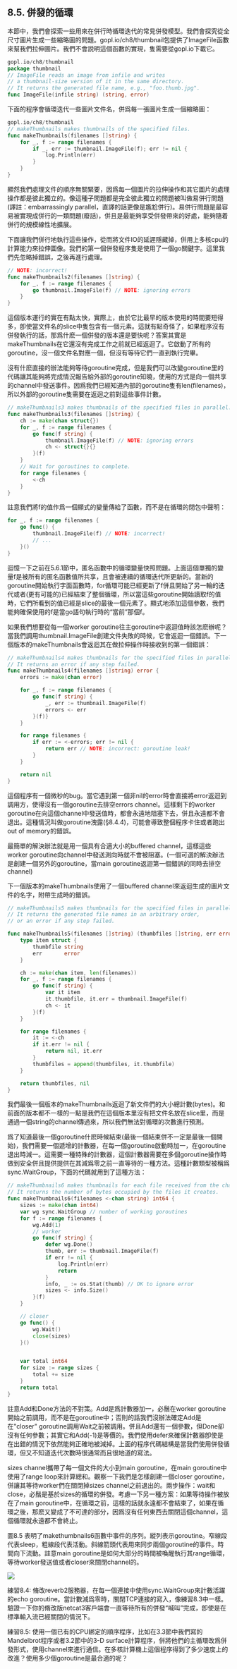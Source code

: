## 8.5. 併發的循環

本節中，我們會探索一些用來在併行時循環迭代的常見併發模型。我們會探究從全尺寸圖片生成一些縮略圖的問題。gopl.io/ch8/thumbnail包提供了ImageFile函數來幫我們拉伸圖片。我們不會説明這個函數的實現，隻需要從gopl.io下載它。

```go
gopl.io/ch8/thumbnail
package thumbnail
// ImageFile reads an image from infile and writes
// a thumbnail-size version of it in the same directory.
// It returns the generated file name, e.g., "foo.thumb.jpg".
func ImageFile(infile string) (string, error)
```

下面的程序會循環迭代一些圖片文件名，併爲每一張圖片生成一個縮略圖：

```go
gopl.io/ch8/thumbnail
// makeThumbnails makes thumbnails of the specified files.
func makeThumbnails(filenames []string) {
    for _, f := range filenames {
        if _, err := thumbnail.ImageFile(f); err != nil {
            log.Println(err)
        }
    }
}
```

顯然我們處理文件的順序無關緊要，因爲每一個圖片的拉伸操作和其它圖片的處理操作都是彼此獨立的。像這種子問題都是完全彼此獨立的問題被叫做易併行問題(譯註：embarrassingly parallel，直譯的話更像是尷尬併行)。易併行問題是最容易被實現成併行的一類問題(廢話)，併且是最能夠享受併發帶來的好處，能夠隨着併行的規模線性地擴展。

下面讓我們併行地執行這些操作，從而將文件IO的延遲隱藏掉，併用上多核cpu的計算能力來拉伸圖像。我們的第一個併發程序隻是使用了一個go關鍵字。這里我們先忽略掉錯誤，之後再進行處理。

```go
// NOTE: incorrect!
func makeThumbnails2(filenames []string) {
    for _, f := range filenames {
        go thumbnail.ImageFile(f) // NOTE: ignoring errors
    }
}
```

這個版本運行的實在有點太快，實際上，由於它比最早的版本使用的時間要短得多，卽使當文件名的slice中隻包含有一個元素。這就有點奇怪了，如果程序沒有併發執行的話，那爲什麽一個併發的版本還是要快呢？答案其實是makeThumbnails在它還沒有完成工作之前就已經返迴了。它啟動了所有的goroutine，沒一個文件名對應一個，但沒有等待它們一直到執行完畢。

沒有什麽直接的辦法能夠等待goroutine完成，但是我們可以改變goroutine里的代碼讓其能夠將完成情況報告給外部的goroutine知曉，使用的方式是向一個共享的channel中發送事件。因爲我們已經知道內部的goroutine隻有len(filenames)，所以外部的goroutine隻需要在返迴之前對這些事件計數。

```go
// makeThumbnails3 makes thumbnails of the specified files in parallel.
func makeThumbnails3(filenames []string) {
    ch := make(chan struct{})
    for _, f := range filenames {
        go func(f string) {
            thumbnail.ImageFile(f) // NOTE: ignoring errors
            ch <- struct{}{}
        }(f)
    }
    // Wait for goroutines to complete.
    for range filenames {
        <-ch
    }
}
```

註意我們將f的值作爲一個顯式的變量傳給了函數，而不是在循環的閉包中聲明：


```go
for _, f := range filenames {
    go func() {
        thumbnail.ImageFile(f) // NOTE: incorrect!
        // ...
    }()
}
```

迴憶一下之前在5.6.1節中，匿名函數中的循環變量快照問題。上面這個單獨的變量f是被所有的匿名函數值所共享，且會被連續的循環迭代所更新的。當新的goroutine開始執行字面函數時，for循環可能已經更新了f併且開始了另一輪的迭代或者(更有可能的)已經結束了整個循環，所以當這些goroutine開始讀取f的值時，它們所看到的值已經是slice的最後一個元素了。顯式地添加這個參數，我們能夠確保使用的f是當go語句執行時的“當前”那個f。

如果我們想要從每一個worker goroutine往主goroutine中返迴值時該怎麽辦呢？當我們調用thumbnail.ImageFile創建文件失敗的時候，它會返迴一個錯誤。下一個版本的makeThumbnails會返迴其在做拉伸操作時接收到的第一個錯誤：

```go
// makeThumbnails4 makes thumbnails for the specified files in parallel.
// It returns an error if any step failed.
func makeThumbnails4(filenames []string) error {
    errors := make(chan error)

    for _, f := range filenames {
        go func(f string) {
            _, err := thumbnail.ImageFile(f)
            errors <- err
        }(f)}
    }

    for range filenames {
        if err := <-errors; err != nil {
            return err // NOTE: incorrect: goroutine leak!
        }
    }

    return nil
}
```

這個程序有一個微秒的bug。當它遇到第一個非nil的error時會直接將error返迴到調用方，使得沒有一個goroutine去排空errors channel。這樣剩下的worker goroutine在向這個channel中發送值時，都會永遠地阻塞下去，併且永遠都不會退出。這種情況叫做goroutine洩露(§8.4.4)，可能會導致整個程序卡住或者跑出out of memory的錯誤。

最簡單的解決辦法就是用一個具有合適大小的buffered channel，這樣這些worker goroutine向channel中發送測向時就不會被阻塞。(一個可選的解決辦法是創建一個另外的goroutine，當main goroutine返迴第一個錯誤的同時去排空channel)

下一個版本的makeThumbnails使用了一個buffered channel來返迴生成的圖片文件的名字，附帶生成時的錯誤。

```go
// makeThumbnails5 makes thumbnails for the specified files in parallel.
// It returns the generated file names in an arbitrary order,
// or an error if any step failed.

func makeThumbnails5(filenames []string) (thumbfiles []string, err error) {
    type item struct {
        thumbfile string
        err       error
    }

    ch := make(chan item, len(filenames))
    for _, f := range filenames {
        go func(f string) {
            var it item
            it.thumbfile, it.err = thumbnail.ImageFile(f)
            ch <- it
        }(f)
    }

    for range filenames {
        it := <-ch
        if it.err != nil {
            return nil, it.err
        }
        thumbfiles = append(thumbfiles, it.thumbfile)
    }

    return thumbfiles, nil
}
```

我們最後一個版本的makeThumbnails返迴了新文件們的大小總計數(bytes)。和前面的版本都不一樣的一點是我們在這個版本里沒有把文件名放在slice里，而是通過一個string的channel傳過來，所以我們無法對循環的次數進行預測。

爲了知道最後一個goroutine什麽時候結束(最後一個結束併不一定是最後一個開始)，我們需要一個遞增的計數器，在每一個goroutine啟動時加一，在goroutine退出時減一。這需要一種特殊的計數器，這個計數器需要在多個goroutine操作時做到安全併且提供提供在其減爲零之前一直等待的一種方法。這種計數類型被稱爲sync.WaitGroup，下面的代碼就用到了這種方法：

```go
// makeThumbnails6 makes thumbnails for each file received from the channel.
// It returns the number of bytes occupied by the files it creates.
func makeThumbnails6(filenames <-chan string) int64 {
    sizes := make(chan int64)
    var wg sync.WaitGroup // number of working goroutines
    for f := range filenames {
        wg.Add(1)
        // worker
        go func(f string) {
            defer wg.Done()
            thumb, err := thumbnail.ImageFile(f)
            if err != nil {
                log.Println(err)
                return
            }
            info, _ := os.Stat(thumb) // OK to ignore error
            sizes <- info.Size()
        }(f)
    }

    // closer
    go func() {
        wg.Wait()
        close(sizes)
    }()


    var total int64
    for size := range sizes {
        total += size
    }
    return total
}
```

註意Add和Done方法的不對策。Add是爲計數器加一，必鬚在worker goroutine開始之前調用，而不是在goroutine中；否則的話我們沒辦法確定Add是在"closer" goroutine調用Wait之前被調用。併且Add還有一個參數，但Done卻沒有任何參數；其實它和Add(-1)是等價的。我們使用defer來確保計數器卽使是在出錯的情況下依然能夠正確地被減掉。上面的程序代碼結構是當我們使用併發循環，但又不知道迭代次數時很通常而且很地道的寫法。

sizes channel攜帶了每一個文件的大小到main goroutine，在main goroutine中使用了range loop來計算總和。觀察一下我們是怎樣創建一個closer goroutine，併讓其等待worker們在關閉掉sizes channel之前退出的。兩步操作：wait和close，必鬚是基於sizes的循環的併發。考慮一下另一種方案：如果等待操作被放在了main goroutine中，在循環之前，這樣的話就永遠都不會結束了，如果在循環之後，那麽又變成了不可達的部分，因爲沒有任何東西去關閉這個channel，這個循環就永遠都不會終止。

圖8.5 表明了makethumbnails6函數中事件的序列。縱列表示goroutine。窄線段代表sleep，粗線段代表活動。斜線箭頭代表用來同步兩個goroutine的事件。時間向下流動。註意main goroutine是如何大部分的時間被喚醒執行其range循環，等待worker發送值或者closer來關閉channel的。

![](../images/ch8-05.png)

練習8.4: 脩改reverb2服務器，在每一個連接中使用sync.WaitGroup來計數活躍的echo goroutine。當計數減爲零時，關閉TCP連接的寫入，像練習8.3中一樣。驗證一下你的脩改版netcat3客戶端會一直等待所有的併發“喊叫”完成，卽使是在標準輸入流已經關閉的情況下。

練習8.5: 使用一個已有的CPU綁定的順序程序，比如在3.3節中我們寫的Mandelbrot程序或者3.2節中的3-D surface計算程序，併將他們的主循環改爲併發形式，使用channel來進行通信。在多核計算機上這個程序得到了多少速度上的改進？使用多少個goroutine是最合適的呢？

